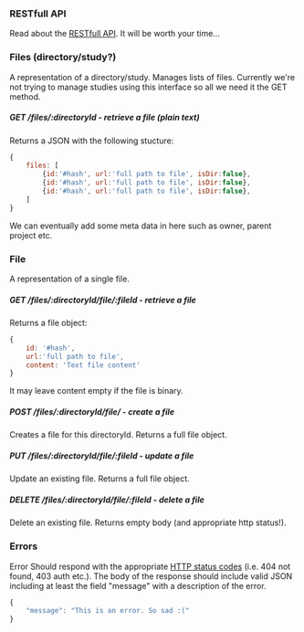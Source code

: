 ### RESTfull API
Read about the [RESTfull API](http://www.vinaysahni.com/best-practices-for-a-pragmatic-restful-api). It will be worth your time...

### Files (directory/study?)
A representation of a directory/study. Manages lists of files. Currently we're not trying to manage studies using this interface so all we need it the GET method.

#####    GET     /files/:directoryId - retrieve a file (plain text)

Returns a JSON with the following stucture:

```js
{
    files: [
        {id:'#hash', url:'full path to file', isDir:false},
        {id:'#hash', url:'full path to file', isDir:false},
        {id:'#hash', url:'full path to file', isDir:false},
    ]
}
```

We can eventually add some meta data in here such as owner, parent project etc.

### File
A representation of a single file.

#####    GET     /files/:directoryId/file/:fileId - retrieve a file
Returns a file object:

```js
{
    id: '#hash',
    url:'full path to file',
    content: 'Text file content'
}
```

It may leave content empty if the file is binary.

#####    POST    /files/:directoryId/file/ - create a file
Creates a file for this directoryId.
Returns a full file object.

#####    PUT     /files/:directoryId/file/:fileId - update a file
Update an existing file.
Returns a full file object.

#####    DELETE  /files/:directoryId/file/:fileId - delete a file
Delete an existing file.
Returns empty body (and appropriate http status!).

### Errors
Error Should respond with the appropriate [HTTP status codes](https://en.wikipedia.org/wiki/List_of_HTTP_status_codes) (i.e. 404 not found, 403 auth etc.).
The body of the response should include valid JSON including at least the field "message" with a description of the error.

```js
{
    "message": "This is an error. So sad :("
}
```